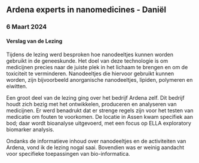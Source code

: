 ## Ardena experts in nanomedicines - Daniël
### 6 Maart 2024
#### Verslag van de Lezing

Tijdens de lezing werd besproken hoe nanodeeltjes kunnen worden gebruikt in de geneeskunde. 
Het doel van deze technologie is om medicijnen precies naar de juiste plek in het lichaam te brengen en om de toxiciteit te verminderen. 
Nanodeeltjes die hiervoor gebruikt kunnen worden, zijn bijvoorbeeld anorganische nanodeeltjes, lipiden, polymeren en eiwitten.

Een groot deel van de lezing ging over het bedrijf Ardena zelf. 
Dit bedrijf houdt zich bezig met het ontwikkelen, produceren en analyseren van medicijnen. 
Er werd benadrukt dat er strenge regels zijn voor het testen van medicatie om fouten te voorkomen. 
De locatie in Assen kwam specifiek aan bod; daar wordt bioanalyse uitgevoerd, met een focus op ELLA exploratory biomarker analysis.

Ondanks de informatieve inhoud over nanodeeltjes en de activiteiten van Ardena, vond ik de lezing nogal saai. Bovendien was er weinig aandacht voor specifieke toepassingen van bio-informatica.